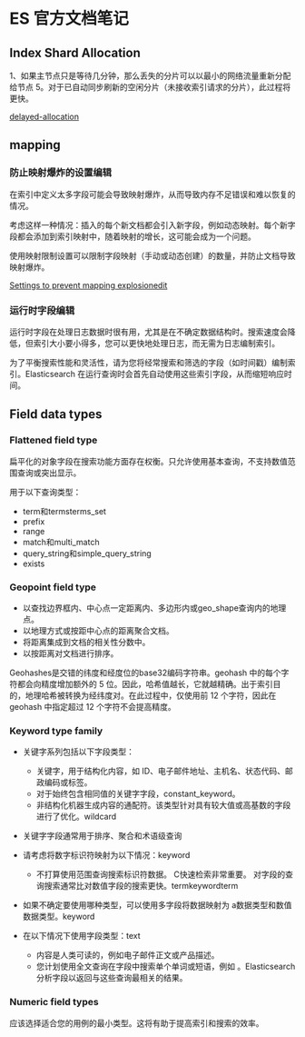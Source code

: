 # ES 官方文档笔记

## Index Shard Allocation 

1、如果主节点只是等待几分钟，那么丢失的分片可以以最小的网络流量重新分配给节点 5。对于已自动同步刷新的空闲分片（未接收索引请求的分片），此过程将更快。

[delayed-allocation](https://www.elastic.co/guide/en/elasticsearch/reference/7.16/delayed-allocation.html)

## mapping

### 防止映射爆炸的设置编辑

在索引中定义太多字段可能会导致映射爆炸，从而导致内存不足错误和难以恢复的情况。

考虑这样一种情况：插入的每个新文档都会引入新字段，例如动态映射。每个新字段都会添加到索引映射中，随着映射的增长，这可能会成为一个问题。

使用映射限制设置可以限制字段映射（手动或动态创建）的数量，并防止文档导致映射爆炸。

[Settings to prevent mapping explosionedit](https://www.elastic.co/guide/en/elasticsearch/reference/7.16/mapping.html#mapping-limit-settings)

### 运行时字段编辑

运行时字段在处理日志数据时很有用，尤其是在不确定数据结构时。搜索速度会降低，但索引大小要小得多，您可以更快地处理日志，而无需为日志编制索引。

为了平衡搜索性能和灵活性，请为您将经常搜索和筛选的字段（如时间戳）编制索引。Elasticsearch 在运行查询时会首先自动使用这些索引字段，从而缩短响应时间。

## Field data types

### Flattened field type

扁平化的对象字段在搜索功能方面存在权衡。只允许使用基本查询，不支持数值范围查询或突出显示。

用于以下查询类型：

* term和termsterms_set
* prefix
* range
* match和multi_match
* query_string和simple_query_string
* exists

### Geopoint field type

* 以查找边界框内、中心点一定距离内、多边形内或geo_shape查询内的地理点。
* 以地理方式或按距中心点的距离聚合文档。
* 将距离集成到文档的相关性分数中。
* 以按距离对文档进行排序。

Geohashes是交错的纬度和经度位的base32编码字符串。geohash 中的每个字符都会向精度增加额外的 5 位。因此，哈希值越长，它就越精确。出于索引目的，地理哈希被转换为经纬度对。在此过程中，仅使用前 12 个字符，因此在 geohash 中指定超过 12 个字符不会提高精度。

### Keyword type family

* 关键字系列包括以下字段类型：
  * 关键字，用于结构化内容，如 ID、电子邮件地址、主机名、状态代码、邮政编码或标签。
  * 对于始终包含相同值的关键字字段，constant_keyword。
  * 非结构化机器生成内容的通配符。该类型针对具有较大值或高基数的字段进行了优化。wildcard
* 关键字字段通常用于排序、聚合和术语级查询

* 请考虑将数字标识符映射为以下情况：keyword
  * 不打算使用范围查询搜索标识符数据。
C快速检索非常重要。 对字段的查询搜索通常比对数值字段的搜索更快。termkeywordterm
* 如果不确定要使用哪种类型，可以使用多字段将数据映射为 a数据类型和数值数据类型。keyword

* 在以下情况下使用字段类型：text
  * 内容是人类可读的，例如电子邮件正文或产品描述。
  * 您计划使用全文查询在字段中搜索单个单词或短语，例如 。Elasticsearch分析字段以返回与这些查询最相关的结果。

### Numeric field types

应该选择适合您的用例的最小类型。这将有助于提高索引和搜索的效率。


